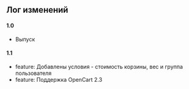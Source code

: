 ## Лог изменений

#### 1.0

* Выпуск

#### 1.1

* feature: Добавлены условия - стоимость корзины, вес и группа пользователя
* feature: Поддержка OpenCart 2.3

